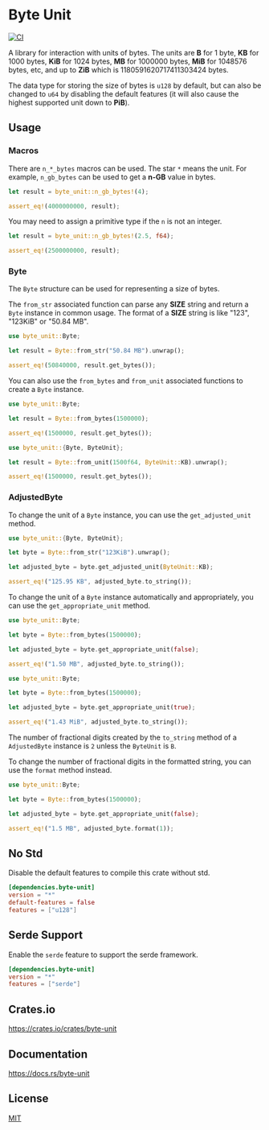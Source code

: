 Byte Unit
====================

[![CI](https://github.com/magiclen/Byte-Unit/actions/workflows/ci.yml/badge.svg)](https://github.com/magiclen/Byte-Unit/actions/workflows/ci.yml)

A library for interaction with units of bytes. The units are **B** for 1 byte, **KB** for 1000 bytes, **KiB** for 1024 bytes, **MB** for 1000000 bytes, **MiB** for 1048576 bytes, etc, and up to **ZiB** which is 1180591620717411303424 bytes.

The data type for storing the size of bytes is `u128` by default, but can also be changed to `u64` by disabling the default features (it will also cause the highest supported unit down to **PiB**).

## Usage

### Macros

There are `n_*_bytes` macros can be used. The star `*` means the unit. For example, `n_gb_bytes` can be used to get a **n-GB** value in bytes.

```rust
let result = byte_unit::n_gb_bytes!(4);

assert_eq!(4000000000, result);
```

You may need to assign a primitive type if the `n` is not an integer.

```rust
let result = byte_unit::n_gb_bytes!(2.5, f64);

assert_eq!(2500000000, result);
```

### Byte

The `Byte` structure can be used for representing a size of bytes.

The `from_str` associated function can parse any **SIZE** string and return a `Byte` instance in common usage. The format of a **SIZE** string is like "123", "123KiB" or "50.84 MB".

```rust
use byte_unit::Byte;

let result = Byte::from_str("50.84 MB").unwrap();

assert_eq!(50840000, result.get_bytes());
```

You can also use the `from_bytes` and `from_unit` associated functions to create a `Byte` instance.

```rust
use byte_unit::Byte;

let result = Byte::from_bytes(1500000);

assert_eq!(1500000, result.get_bytes());
```

```rust
use byte_unit::{Byte, ByteUnit};

let result = Byte::from_unit(1500f64, ByteUnit::KB).unwrap();

assert_eq!(1500000, result.get_bytes());
```

### AdjustedByte

To change the unit of a `Byte` instance, you can use the `get_adjusted_unit` method.

```rust
use byte_unit::{Byte, ByteUnit};

let byte = Byte::from_str("123KiB").unwrap();

let adjusted_byte = byte.get_adjusted_unit(ByteUnit::KB);

assert_eq!("125.95 KB", adjusted_byte.to_string());
```

To change the unit of a `Byte` instance automatically and appropriately, you can use the `get_appropriate_unit` method.

```rust
use byte_unit::Byte;

let byte = Byte::from_bytes(1500000);

let adjusted_byte = byte.get_appropriate_unit(false);

assert_eq!("1.50 MB", adjusted_byte.to_string());
```

```rust
use byte_unit::Byte;

let byte = Byte::from_bytes(1500000);

let adjusted_byte = byte.get_appropriate_unit(true);

assert_eq!("1.43 MiB", adjusted_byte.to_string());
```

The number of fractional digits created by the `to_string` method of a `AdjustedByte` instance is `2` unless the `ByteUnit` is `B`.

To change the number of fractional digits in the formatted string, you can use the `format` method instead.

```rust
use byte_unit::Byte;

let byte = Byte::from_bytes(1500000);

let adjusted_byte = byte.get_appropriate_unit(false);

assert_eq!("1.5 MB", adjusted_byte.format(1));
```

## No Std

Disable the default features to compile this crate without std.

```toml
[dependencies.byte-unit]
version = "*"
default-features = false
features = ["u128"]
```

## Serde Support

Enable the `serde` feature to support the serde framework.

```toml
[dependencies.byte-unit]
version = "*"
features = ["serde"]
```

## Crates.io

https://crates.io/crates/byte-unit

## Documentation

https://docs.rs/byte-unit

## License

[MIT](LICENSE)